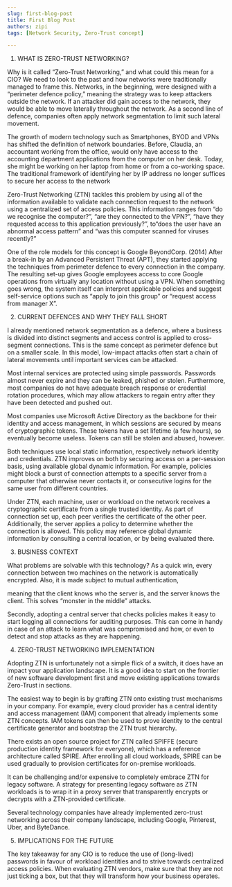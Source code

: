 ```yaml
---
slug: first-blog-post
title: First Blog Post
authors: zipi
tags: [Network Security, Zero-Trust concept]

---
```


01. WHAT IS ZERO-TRUST NETWORKING?

Why is it called “Zero-Trust Networking,” and what could this mean for a CIO? We need to look to the past and how networks were traditionally managed to frame this. Networks, in the beginning, were designed with a “perimeter defence policy,” meaning the strategy was to keep attackers outside the network. If an attacker did gain access to the network, they would be able to move laterally throughout the network. As a second line of defence, companies often apply network segmentation to limit such lateral movement.

<!--truncate-->

The growth of modern technology such as Smartphones, BYOD and VPNs has shifted the definition of network boundaries. Before, Claudia, an accountant working from the office, would only have access to the accounting department applications from the computer on her desk. Today, she might be working on her laptop from home or from a co-working space. The traditional framework of identifying her by IP address no longer suffices to secure her access to the network

Zero-Trust Networking (ZTN) tackles this problem by using all of the information available to validate each connection request to the network using a centralized set of access policies. This information ranges from “do we recognise the computer?”, “are they connected to the VPN?”, “have they requested access to this application previously?”, to“does the user have an abnormal access pattern” and “was this computer scanned for viruses recently?”

One of the role models for this concept is Google BeyondCorp. (2014) After a break-in by an Advanced Persistent Threat (APT), they started applying the techniques from perimeter defence to every connection in the company. The resulting set-up gives Google employees access to core Google operations from virtually any location without using a VPN. When something goes wrong, the system itself can interpret applicable policies and suggest self-service options such as “apply to join this group” or “request access from manager X”.

02. CURRENT DEFENCES AND WHY THEY FALL SHORT

I already mentioned network segmentation as a defence, where a business is divided into distinct segments and access control is applied to cross-segment connections. This is the same concept as perimeter defence but on a smaller scale. In this model, low-impact attacks often start a chain of lateral movements until important services can be attacked.

Most internal services are protected using simple passwords. Passwords almost never expire and they can be leaked, phished or stolen. Furthermore, most companies do not have adequate breach response or credential rotation procedures, which may allow attackers to regain entry after they have been detected and pushed out.

Most companies use Microsoft Active Directory as the backbone for their identity and access management, in which sessions are secured by means of cryptographic tokens. These tokens have a set lifetime (a few hours), so eventually become useless. Tokens can still be stolen and abused, however.

Both techniques use local static information, respectively network identity and credentials. ZTN improves on both by securing access on a per-session basis, using available global dynamic information. For example, policies might block a burst of connection attempts to a specific server from a computer that otherwise never contacts it, or consecutive logins for the same user from different countries.

Under ZTN, each machine, user or workload on the network receives a cryptographic certificate from a single trusted identity. As part of connection set up, each peer verifies the certificate of the other peer. Additionally, the server applies a policy to determine whether the connection is allowed. This policy may reference global dynamic information by consulting a central location, or by being evaluated there.

03. BUSINESS CONTEXT

What problems are solvable with this technology? As a quick win, every connection between two machines on the network is automatically encrypted. Also, it is made subject to mutual authentication,

meaning that the client knows who the server is, and the server knows the client. This solves “monster in the middle” attacks.

Secondly, adopting a central server that checks policies makes it easy to start logging all connections for auditing purposes. This can come in handy in case of an attack to learn what was compromised and how, or even to detect and stop attacks as they are happening.

04. ZERO-TRUST NETWORKING IMPLEMENTATION

Adopting ZTN is unfortunately not a simple flick of a switch, it does have an impact your application landscape. It is a good idea to start on the frontier of new software development first and move existing applications towards Zero-Trust in sections.

The easiest way to begin is by grafting ZTN onto existing trust mechanisms in your company. For example, every cloud provider has a central identity and access management (IAM) component that already implements some ZTN concepts. IAM tokens can then be used to prove identity to the central certificate generator and bootstrap the ZTN trust hierarchy.

There exists an open source project for ZTN called SPIFFE (secure production identity framework for everyone), which has a reference architecture called SPIRE. After enrolling all cloud workloads, SPIRE can be used gradually to provision certificates for on-premise workloads.

It can be challenging and/or expensive to completely embrace ZTN for legacy software. A strategy for presenting legacy software as ZTN workloads is to wrap it in a proxy server that transparently encrypts or decrypts with a ZTN-provided certificate.

Several technology companies have already implemented zero-trust networking across their company landscape, including Google, Pinterest, Uber, and ByteDance.

05. IMPLICATIONS FOR THE FUTURE

The key takeaway for any CIO is to reduce the use of (long-lived) passwords in favour of workload identities and to strive towards centralized access policies. When evaluating ZTN vendors, make sure that they are not just ticking a box, but that they will transform how your business operates.
